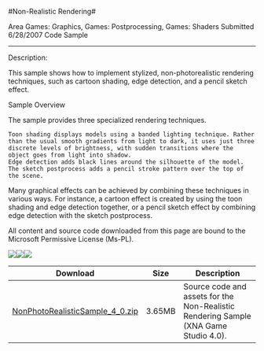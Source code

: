 #Non-Realistic Rendering#

Area
Games: Graphics, Games: Postprocessing, Games: Shaders
Submitted
6/28/2007
Code Sample

---

Description:

This sample shows how to implement stylized, non-photorealistic rendering techniques, such as cartoon shading, edge detection, and a pencil sketch effect.

Sample Overview

The sample provides three specialized rendering techniques.

    Toon shading displays models using a banded lighting technique. Rather than the usual smooth gradients from light to dark, it uses just three discrete levels of brightness, with sudden transitions where the object goes from light into shadow.
    Edge detection adds black lines around the silhouette of the model.
    The sketch postprocess adds a pencil stroke pattern over the top of the scene.

Many graphical effects can be achieved by combining these techniques in various ways. For instance, a cartoon effect is created by using the toon shading and edge detection together, or a pencil sketch effect by combining edge detection with the sketch postprocess.


All content and source code downloaded from this page are bound to the Microsoft Permissive License (Ms-PL).

![](https://github.com/nkast/XNAGameStudio/blob/master/Images/XNA_NonRealisticRendering_01_small.jpg)![](https://github.com/nkast/XNAGameStudio/blob/master/Images/XNA_NonRealisticRendering_02_small.jpg)![](https://github.com/nkast/XNAGameStudio/blob/master/Images/XNA_NonRealisticRendering_03_small.jpg)

		

Download | Size | Description
---|---|---|
[NonPhotoRealisticSample_4_0.zip](https://github.com/nkast/XNAGameStudio/blob/master/Samples/NonPhotoRealisticSample_4_0.zip?raw=true) | 3.65MB | Source code and assets for the Non-Realistic Rendering Sample (XNA Game Studio 4.0). 